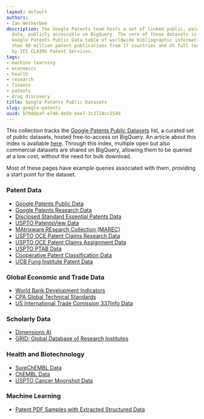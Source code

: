 ```yaml
---
layout: default
authors:
- Ian Wetherbee
description: The Google Patents team hosts a set of linked public, paid and private
  data, publicly accessible on BigQuery. The core of these datasets is the public
  Google Patents Public Data table of worldwide bibliographic information on more
  than 90 million patent publications from 17 countries and US full text, provided
  by IFI CLAIMS Patent Services.
tags:
- machine learning
- economics
- health
- research
- finance
- patents
- drug discovery
title: Google Patents Public Datasets
slug: google-patents
uuid: b79ddeaf-e746-4e5b-bee7-3c3724cc2540
---
```


This collection tracks the [Google Patents Public Datasets](https://console.cloud.google.com/marketplace/browse?q=google%20patents%20public%20datasets&filter=solution-type:dataset) list, a curated set of public datasets, hosted free-to-access on BigQuery. An article about this index is available [here](https://cloud.google.com/blog/topics/public-datasets/google-patents-public-datasets-connecting-public-paid-and-private-patent-data). Through this index, multiple open but also commercial datasets are shared on BigQuery, allowing them to be queried at a low cost, without the need for bulk download. 

Most of these pages have example queries associated with them, providing a start point for the dataset.


### Patent Data
* [Google Patents Public Data](https://console.cloud.google.com/marketplace/product/google_patents_public_datasets/google-patents-public-data)
* [Google Patents Research Data](https://console.cloud.google.com/marketplace/product/google_patents_public_datasets/google-patents-research-data)
* [Disclosed Standard Essential Patents Data](https://console.cloud.google.com/marketplace/product/google_patents_public_datasets/dsep)
* [USPTO PatentsView Data](https://console.cloud.google.com/marketplace/product/google_patents_public_datasets/patentsview)
* [MAtrixware REsearch Collection (MAREC)](https://console.cloud.google.com/marketplace/product/google_patents_public_datasets/marec)
* [USPTO OCE Patent Claims Research Data](https://console.cloud.google.com/marketplace/product/google_patents_public_datasets/uspto-oce-claims)
* [USPTO OCE Patent Claims Assignment Data](https://console.cloud.google.com/marketplace/product/google_patents_public_datasets/uspto-oce-assignment)
* [USPTO PTAB Data](https://console.cloud.google.com/marketplace/product/google_patents_public_datasets/uspto-ptab)
* [Cooperative Patent Classification Data](https://console.cloud.google.com/marketplace/product/google_patents_public_datasets/cooperative-patent-classification)
* [UCB Fung Institute Patent Data](https://console.cloud.google.com/marketplace/product/google_patents_public_datasets/ucb-fung-patent)

### Global Economic and Trade Data
* [World Bank Development Indicators](https://console.cloud.google.com/marketplace/product/google_patents_public_datasets/worldbank-wdi)
* [CPA Global Technical Standards](https://console.cloud.google.com/marketplace/product/google_patents_public_datasets/cpa-global-technical-standards-etsi)
* [US International Trade Comission 337Info Data](https://console.cloud.google.com/marketplace/product/google_patents_public_datasets/usitc-investigations)

### Scholarly Data
* [Dimensions AI](https://console.cloud.google.com/marketplace/product/digitalscience-public/dimensions-ai)
* [GRID: Global Database of Research Institutes](https://console.cloud.google.com/marketplace/product/digitalscience-public/dimensions-ai)

### Health and Biotechnology
* [SureChEMBL Data](https://console.cloud.google.com/marketplace/product/google_patents_public_datasets/surechembl)
* [ChEMBL Data](https://console.cloud.google.com/marketplace/product/google_patents_public_datasets/chembl)
* [USPTO Cancer Moonshot Data](https://console.cloud.google.com/marketplace/product/google_patents_public_datasets/uspto-oce-cancer)

### Machine Learning
* [Patent PDF Samples with Extracted Structured Data](https://console.cloud.google.com/marketplace/product/global-patents/labeled-patents)
